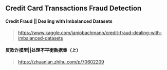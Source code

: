 ## Credit Card Transactions Fraud Detection

#### Credit Fraud || Dealing with Imbalanced Datasets

> https://www.kaggle.com/janiobachmann/credit-fraud-dealing-with-imbalanced-datasets

#### 反欺诈模型||处理不平衡数据集（上）

> https://zhuanlan.zhihu.com/p/70602209


